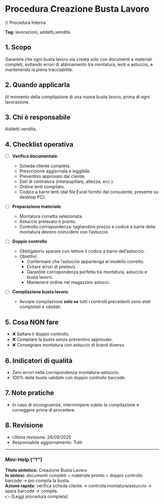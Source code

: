 # Procedura Creazione Busta Lavoro

// Procedura Interna

**Tag:** lavorazioni, addetti_vendita

## 1. Scopo

Garantire che ogni busta lavoro sia creata solo con documenti e materiali completi, evitando errori di abbinamento tra montatura, lenti e astuccio, e mantenendo la piena tracciabilità.

## 2. Quando applicarla

Al momento della compilazione di una nuova busta lavoro, prima di ogni lavorazione.

## 3. Chi è responsabile

Addetti vendita.

## 4. Checklist operativa

- [ ] **Verifica documentale**:
  - Scheda cliente completa.  
  - Prescrizione aggiornata e leggibile.  
  - Preventivo approvato dal cliente.  
  - Dati di centratura (interpupillare, altezza, ecc.).  
  - Ordine lenti compilato.  
  - Codice a barre lenti (dal file Excel fornito dal consulente, presente su desktop PC).  

- [ ] **Preparazione materiale**:
  - Montatura corretta selezionata.  
  - Astuccio prelevato e pronto.  
  - Controllo corrispondenza: tagliandino prezzo e codice a barre della montatura devono coincidere con l’astuccio.  

- [ ] **Doppio controllo**:
  - Obbligatorio sparare con lettore il codice a barre dell’astuccio.  
  - Obiettivi:  
    - Confermare che l’astuccio appartenga al modello corretto.  
    - Evitare errori di prelievo.  
    - Garantire corrispondenza perfetta tra montatura, astuccio e busta lavoro.  
    - Mantenere ordine nel magazzino astucci.  

- [ ] **Compilazione busta lavoro**:
  - Avviare compilazione **solo se** tutti i controlli precedenti sono stati completati e validati.  

## 5. Cosa NON fare

- ❌ Saltare il doppio controllo.  
- ❌ Compilare la busta senza preventivo approvato.  
- ❌ Consegnare montatura con astuccio di brand diverso.  

## 6. Indicatori di qualità

- Zero errori nella corrispondenza montatura–astuccio.  
- 100% delle buste validate con doppio controllo barcode.  

## 7. Note pratiche

- In caso di incongruenze, interrompere subito la compilazione e correggere prima di procedere.  

## 8. Revisione

- Ultima revisione: 26/09/2025  
- Responsabile aggiornamento: Tutti  

---

### Mini-Help (“?”)

**Titolo sintetico:** Creazione Busta Lavoro  
**In sintesi:** documenti completi + materiale pronto + doppio controllo barcode → poi compila la busta.  
**Azione rapida:** verifica scheda cliente → controlla montatura/astuccio → spara barcode → compila.  
👉 [Leggi procedura completa]
